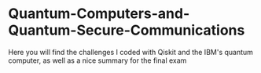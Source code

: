 # Quantum-Computers-and-Quantum-Secure-Communications
Here you will find the challenges I coded with Qiskit and the IBM's quantum computer, as well as a nice summary for the final exam
